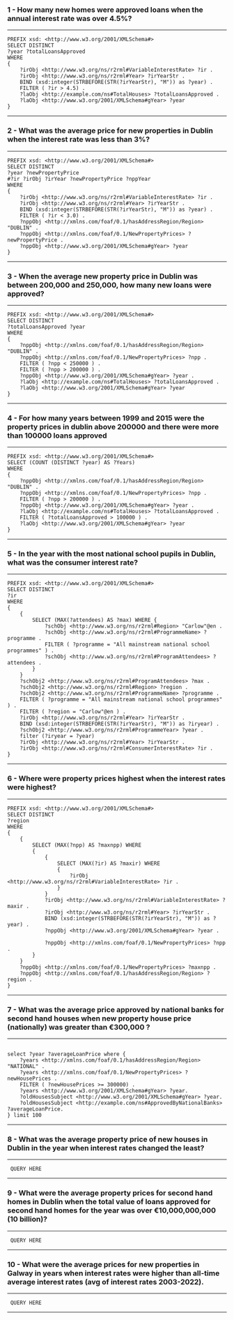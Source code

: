 ### 1 - How many new homes were approved loans when the annual interest rate was over 4.5%?

---

```
PREFIX xsd: <http://www.w3.org/2001/XMLSchema#>
SELECT DISTINCT
?year ?totalLoansApproved
WHERE
{
    ?irObj <http://www.w3.org/ns/r2rml#VariableInterestRate> ?ir .
    ?irObj <http://www.w3.org/ns/r2rml#Year> ?irYearStr .
    BIND (xsd:integer(STRBEFORE(STR(?irYearStr), "M")) as ?year) .
    FILTER ( ?ir > 4.5) .
    ?laObj <http://example.com/ns#TotalHouses> ?totalLoansApproved .
    ?laObj <http://www.w3.org/2001/XMLSchema#gYear> ?year
}
```

---

### 2 - What was the average price for new properties in Dublin when the interest rate was less than 3%?

---

```
PREFIX xsd: <http://www.w3.org/2001/XMLSchema#>
SELECT DISTINCT
?year ?newPropertyPrice
#?ir ?irObj ?irYear ?newPropertyPrice ?nppYear
WHERE
{
    ?irObj <http://www.w3.org/ns/r2rml#VariableInterestRate> ?ir .
    ?irObj <http://www.w3.org/ns/r2rml#Year> ?irYearStr .
    BIND (xsd:integer(STRBEFORE(STR(?irYearStr), "M")) as ?year) .
    FILTER ( ?ir < 3.0) .
    ?nppObj <http://xmlns.com/foaf/0.1/hasAddressRegion/Region> "DUBLIN" .
    ?nppObj <http://xmlns.com/foaf/0.1/NewPropertyPrices> ?newPropertyPrice .
    ?nppObj <http://www.w3.org/2001/XMLSchema#gYear> ?year
}

```

---

### 3 - When the average new property price in Dublin was between 200,000 and 250,000, how many new loans were approved?

---

```
PREFIX xsd: <http://www.w3.org/2001/XMLSchema#>
SELECT DISTINCT
?totalLoansApproved ?year
WHERE
{
    ?nppObj <http://xmlns.com/foaf/0.1/hasAddressRegion/Region> "DUBLIN" .
    ?nppObj <http://xmlns.com/foaf/0.1/NewPropertyPrices> ?npp .
    FILTER ( ?npp < 250000 ) .
    FILTER ( ?npp > 200000 ) .
    ?nppObj <http://www.w3.org/2001/XMLSchema#gYear> ?year .
    ?laObj <http://example.com/ns#TotalHouses> ?totalLoansApproved .
    ?laObj <http://www.w3.org/2001/XMLSchema#gYear> ?year
}
```

---

### 4 - For how many years between 1999 and 2015 were the property prices in dublin above 200000 and there were more than 100000 loans approved

---

```
PREFIX xsd: <http://www.w3.org/2001/XMLSchema#>
SELECT (COUNT (DISTINCT ?year) AS ?Years)
WHERE
{
    ?nppObj <http://xmlns.com/foaf/0.1/hasAddressRegion/Region> "DUBLIN" .
    ?nppObj <http://xmlns.com/foaf/0.1/NewPropertyPrices> ?npp .
    FILTER ( ?npp > 200000 ) .
    ?nppObj <http://www.w3.org/2001/XMLSchema#gYear> ?year .
    ?laObj <http://example.com/ns#TotalHouses> ?totalLoansApproved .
    FILTER ( ?totalLoansApproved > 100000 ) .
    ?laObj <http://www.w3.org/2001/XMLSchema#gYear> ?year
}
```

---

### 5 - In the year with the most national school pupils in Dublin, what was the consumer interest rate?

---

```
PREFIX xsd: <http://www.w3.org/2001/XMLSchema#>
SELECT DISTINCT
?ir
WHERE
{
    {
        SELECT (MAX(?attendees) AS ?max) WHERE {
            ?schObj <http://www.w3.org/ns/r2rml#Region> "Carlow"@en .
            ?schObj <http://www.w3.org/ns/r2rml#ProgrammeName> ?programme .
            FILTER ( ?programme = "All mainstream national school programmes" ) .
            ?schObj <http://www.w3.org/ns/r2rml#ProgramAttendees> ?attendees .
        }
    }
    ?schObj2 <http://www.w3.org/ns/r2rml#ProgramAttendees> ?max .
    ?schObj2 <http://www.w3.org/ns/r2rml#Region> ?region .
    ?schObj2 <http://www.w3.org/ns/r2rml#ProgrammeName> ?programme .
    FILTER ( ?programme = "All mainstream national school programmes" ) .
    FILTER ( ?region = "Carlow"@en ) .
    ?irObj <http://www.w3.org/ns/r2rml#Year> ?irYearStr .
    BIND (xsd:integer(STRBEFORE(STR(?irYearStr), "M")) as ?iryear) .
    ?schObj2 <http://www.w3.org/ns/r2rml#ProgrammeYear> ?year .
    filter (?iryear = ?year)
    ?irObj <http://www.w3.org/ns/r2rml#Year> ?irYearStr .
    ?irObj <http://www.w3.org/ns/r2rml#ConsumerInterestRate> ?ir .
}
```

---

### 6 - Where were property prices highest when the interest rates were highest?

---

```
PREFIX xsd: <http://www.w3.org/2001/XMLSchema#>
SELECT DISTINCT
?region
WHERE
{
    {
        SELECT (MAX(?npp) AS ?maxnpp) WHERE
        {
            {
                SELECT (MAX(?ir) AS ?maxir) WHERE
                {
                    ?irObj <http://www.w3.org/ns/r2rml#VariableInterestRate> ?ir .
                }
            }
            ?irObj <http://www.w3.org/ns/r2rml#VariableInterestRate> ?maxir .
            ?irObj <http://www.w3.org/ns/r2rml#Year> ?irYearStr .
            BIND (xsd:integer(STRBEFORE(STR(?irYearStr), "M")) as ?year) .
            ?nppObj <http://www.w3.org/2001/XMLSchema#gYear> ?year .

            ?nppObj <http://xmlns.com/foaf/0.1/NewPropertyPrices> ?npp .
        }
    }
    ?nppObj <http://xmlns.com/foaf/0.1/NewPropertyPrices> ?maxnpp .
    ?nppObj <http://xmlns.com/foaf/0.1/hasAddressRegion/Region> ?region .
}
```

---

### 7 - What was the average price approved by national banks for second hand houses when new property house price (nationally) was greater than €300,000 ?

---

```

select ?year ?averageLoanPrice where {
    ?years <http://xmlns.com/foaf/0.1/hasAddressRegion/Region> "NATIONAL" .
    ?years <http://xmlns.com/foaf/0.1/NewPropertyPrices> ?newHousePrices .
    FILTER ( ?newHousePrices >= 300000) .
    ?years <http://www.w3.org/2001/XMLSchema#gYear> ?year.
    ?oldHousesSubject <http://www.w3.org/2001/XMLSchema#gYear> ?year.
    ?oldHousesSubject <http://example.com/ns#ApprovedByNationalBanks> ?averageLoanPrice.
} limit 100

```

---

### 8 - What was the average property price of new houses in Dublin in the year when interest rates changed the least?

---

```
 QUERY HERE
```

---

### 9 - What were the average property prices for second hand homes in Dublin when the total value of loans approved for second hand homes for the year was over €10,000,000,000 (10 billion)?

---

```
 QUERY HERE
```

---

### 10 - What were the average prices for new properties in Galway in years when interest rates were higher than all-time average interest rates (avg of interest rates 2003-2022).

---

```
 QUERY HERE
```

---
